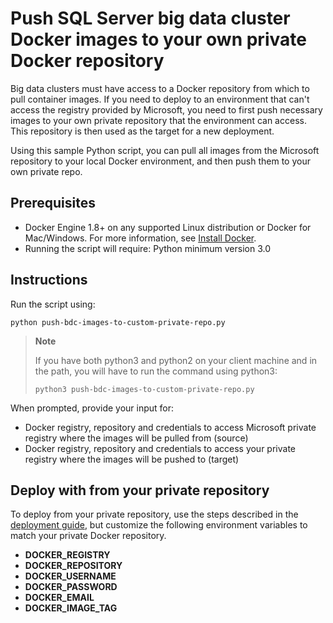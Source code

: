 # Push SQL Server big data cluster Docker images to your own private Docker repository

Big data clusters must have access to a Docker repository from which to pull container images. If you need to deploy to an environment  that can't access the registry provided by Microsoft, you need to first push necessary images to your own private repository that the environment can access. This repository is then used as the target for a new deployment.

Using this sample Python script, you can pull all images from the Microsoft repository to your local Docker environment, and then push them to your own private repo.

## Prerequisites

- Docker Engine 1.8+ on any supported Linux distribution or Docker for Mac/Windows. For more information, see [Install Docker](https://docs.docker.com/engine/installation/).
- Running the script will require: Python minimum version 3.0

## Instructions

Run the script using:
```
python push-bdc-images-to-custom-private-repo.py
```

>**Note**
>
>If you have both python3 and python2 on your client machine and in the path, you will have to run the command using python3:
>```
>python3 push-bdc-images-to-custom-private-repo.py
>```

When prompted, provide your input for:
- Docker registry, repository and credentials to access Microsoft private registry where the images will be pulled from (source)
- Docker registry, repository and credentials to access your private registry where the images will be pushed to (target)

## Deploy with from your private repository

To deploy from your private repository, use the steps described in the [deployment guide](deployment-guidance.md), but customize the following environment variables to match your private Docker repository.

- **DOCKER_REGISTRY**  
- **DOCKER_REPOSITORY**
- **DOCKER_USERNAME**
- **DOCKER_PASSWORD**  
- **DOCKER_EMAIL**
- **DOCKER_IMAGE_TAG**